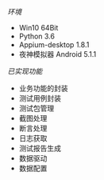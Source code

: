 *环境*
- Win10 64Bit
- Python 3.6
- Appium-desktop 1.8.1
- 夜神模拟器 Android 5.1.1

*已实现功能*
- 业务功能的封装
- 测试用例封装
- 测试包管理
- 截图处理 
- 断言处理 
- 日志获取
- 测试报告生成
- 数据驱动
- 数据配置




